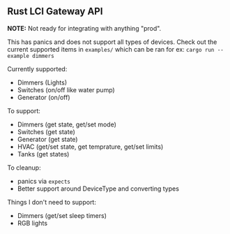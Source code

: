 ## Rust LCI Gateway API

**NOTE:** Not ready for integrating with anything "prod".

This has panics and does not support all types of devices. Check out the current supported items in `examples/` which can be ran for ex: `cargo run --example dimmers`

Currently supported:
* Dimmers (Lights)
* Switches (on/off like water pump)
* Generator (on/off)

To support:
* Dimmers (get state, get/set mode)
* Switches (get state)
* Generator (get state)
* HVAC (get/set state, get temprature, get/set limits)
* Tanks (get states)
 
To cleanup:
* panics via `expects`
* Better support around DeviceType and converting types

Things I don't need to support:
* Dimmers (get/set sleep timers)
* RGB lights
